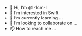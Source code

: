 - 👋 Hi, I’m @l-1cm-l
- 👀 I’m interested in Swift
- 🌱 I’m currently learning ...
- 💞️ I’m looking to collaborate on ...
- 📫 How to reach me ...

<!---
l-1cm-l/l-1cm-l is a ✨ special ✨ repository because its `README.md` (this file) appears on your GitHub profile.
You can click the Preview link to take a look at your changes.
--->
